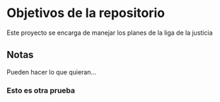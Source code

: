 # Objetivos de la repositorio

Este proyecto se encarga de manejar los planes de la liga de la justicia


## Notas
Pueden hacer lo que quieran...

### Esto es otra prueba
